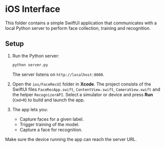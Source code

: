 # iOS Interface

This folder contains a simple SwiftUI application that communicates with a local
Python server to perform face collection, training and recognition.

## Setup

1. Run the Python server:

   ```bash
   python server.py
   ```

   The server listens on `http://localhost:8000`.

2. Open the `ios/FaceRecUI` folder in **Xcode**.
   The project consists of the SwiftUI files `FaceRecApp.swift`,
   `ContentView.swift`, `CameraView.swift` and the helper `RecognizerAPI`.
   Select a simulator or device and press **Run** (`Cmd+R`) to build and launch
   the app.

3. The app lets you:

   - Capture faces for a given label.
   - Trigger training of the model.
   - Capture a face for recognition.

Make sure the device running the app can reach the server URL.
